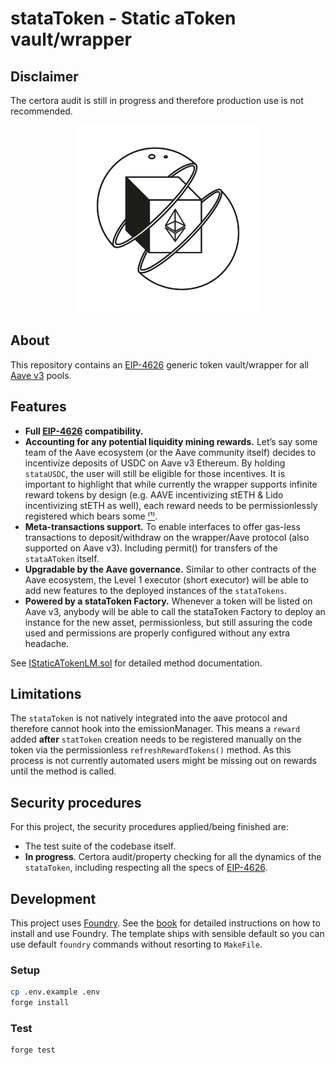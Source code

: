 # stataToken - Static aToken vault/wrapper

## Disclaimer

The certora audit is still in progress and therefore production use is not recommended.

<p align="center">
<img src="./wrapping.jpg" width="300">
</p>

## About

This repository contains an [EIP-4626](https://eips.ethereum.org/EIPS/eip-4626) generic token vault/wrapper for all [Aave v3](https://github.com/aave/aave-v3-core) pools.

## Features

- **Full [EIP-4626](https://eips.ethereum.org/EIPS/eip-4626) compatibility.**
- **Accounting for any potential liquidity mining rewards.** Let’s say some team of the Aave ecosystem (or the Aave community itself) decides to incentivize deposits of USDC on Aave v3 Ethereum. By holding `stataUSDC`, the user will still be eligible for those incentives.
  It is important to highlight that while currently the wrapper supports infinite reward tokens by design (e.g. AAVE incentivizing stETH & Lido incentivizing stETH as well), each reward needs to be permissionlessly registered which bears some [⁽¹⁾](#limitations).
- **Meta-transactions support.** To enable interfaces to offer gas-less transactions to deposit/withdraw on the wrapper/Aave protocol (also supported on Aave v3). Including permit() for transfers of the `stataAToken` itself.
- **Upgradable by the Aave governance.** Similar to other contracts of the Aave ecosystem, the Level 1 executor (short executor) will be able to add new features to the deployed instances of the `stataTokens`.
- **Powered by a stataToken Factory.** Whenever a token will be listed on Aave v3, anybody will be able to call the stataToken Factory to deploy an instance for the new asset, permissionless, but still assuring the code used and permissions are properly configured without any extra headache.

See [IStaticATokenLM.sol](./src/interfaces/IStaticATokenLM.sol) for detailed method documentation.

## Limitations

The `stataToken` is not natively integrated into the aave protocol and therefore cannot hook into the emissionManager.
This means a `reward` added **after** `statToken` creation needs to be registered manually on the token via the permissionless `refreshRewardTokens()` method.
As this process is not currently automated users might be missing out on rewards until the method is called.

## Security procedures

For this project, the security procedures applied/being finished are:

- The test suite of the codebase itself.
- **In progress**. Certora audit/property checking for all the dynamics of the `stataToken`, including respecting all the specs of [EIP-4626](https://eips.ethereum.org/EIPS/eip-4626).

## Development

This project uses [Foundry](https://getfoundry.sh). See the [book](https://book.getfoundry.sh/getting-started/installation.html) for detailed instructions on how to install and use Foundry.
The template ships with sensible default so you can use default `foundry` commands without resorting to `MakeFile`.

### Setup

```sh
cp .env.example .env
forge install
```

### Test

```sh
forge test
```
